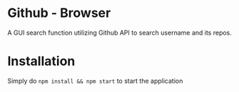 # Github - Browser
A GUI search function utilizing Github API to search username and its repos.

# Installation
Simply do `npm install && npm start` to start the application



